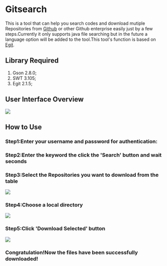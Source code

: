 # Gitsearch
This is a tool that can help you search codes and download mutiple Repositories from [Github](github.com) or other Github enterprise easily just by a few steps.Currently it only supports java file searching but in the future a language option will be added to the tool.This tool's function is based on [Egit](http://www.eclipse.org/egit/).
## Library Required
1. Gson 2.8.0;
2. SWT 3.105;
3. Egit 2.1.5;
## User Interface Overview
![](http://i.imgur.com/uH1e8ik.png)
## How to Use
### Step1:Enter your username and password for authentication:  

### Step2:Enter the keyword the click the 'Search' button and wait seconds

### Step3:Select the Repositories you want to download from the table

![](http://i.imgur.com/KeQ1Qz7.png)

### Step4:Choose a local directory

![](http://i.imgur.com/wJcrHnt.png)

### Step5:Click 'Download Selected' button
![](http://i.imgur.com/vKzwbPk.png)

### Congratulation!Now the files have been successfully downloaded!
